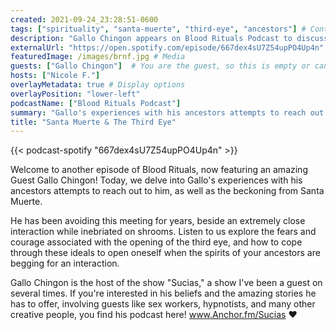```yaml
---
created: 2021-09-24_23:28:51-0600
tags: ["spirituality", "santa-muerte", "third-eye", "ancestors"] # Content
description: "Gallo Chingon appears on Blood Rituals Podcast to discuss spiritual experiences with ancestors and Santa Muerte"
externalUrl: "https://open.spotify.com/episode/667dex4sU7Z54upPO4Up4n" # Links
featuredImage: /images/brnf.jpg # Media
guests: ["Gallo Chingon"]  # You are the guest, so this is empty or can list other co-guests
hosts: ["Nicole F."]
overlayMetadata: true # Display options
overlayPosition: "lower-left"
podcastName: ["Blood Rituals Podcast"]
summary: "Gallo's experiences with his ancestors attempts to reach out to him, beckoning from Santa Muerte"
title: "Santa Muerte & The Third Eye"
---
```


{{< podcast-spotify "667dex4sU7Z54upPO4Up4n" >}}

Welcome to another episode of Blood Rituals, now featuring an amazing Guest Gallo Chingon! Today, we delve into Gallo's experiences with his ancestors attempts to reach out to him, as well as the beckoning from Santa Muerte.

He has been avoiding this meeting for years, beside an extremely close interaction while inebriated on shrooms. Listen to us explore the fears and courage associated with the opening of the third eye, and how to cope through these ideals to open oneself when the spirits of your ancestors are begging for an interaction.

Gallo Chingon is the host of the show "Sucias," a show I've been a guest on several times. If you're interested in his beliefs and the amazing stories he has to offer, involving guests like sex workers, hypnotists, and many other creative people, you find his podcast here! www.Anchor.fm/Sucias ♥️
